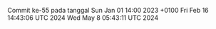 Commit ke-55 pada tanggal Sun Jan 01 14:00 2023 +0100
Fri Feb 16 14:43:06 UTC 2024
Wed May  8 05:43:11 UTC 2024
